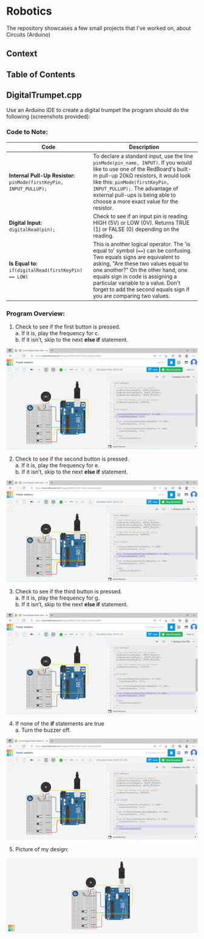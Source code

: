 # Robotics
The repository showcases a few small projects that I've worked on, about Circuits (Arduino)

## Context


## Table of Contents


## DigitalTrumpet.cpp 

Use an Arduino IDE to create a digital trumpet the program should do the following (screenshots provided): 

### Code to Note:
| Code                                 | Description                                                                                                                                                                                                                                                      |
|--------------------------------------|------------------------------------------------------------------------------------------------------------------------------------------------------------------------------------------------------------------------------------------------------------------|
| **Internal Pull-Up Resistor:** `pinMode(firstKeyPin, INPUT_PULLUP);` | To declare a standard input, use the line `pinMode(pin_name, INPUT)`. If you would like to use one of the RedBoard's built-in pull-up 20kΩ resistors, it would look like this: `pinMode(firstKeyPin, INPUT_PULLUP);`. The advantage of external pull-ups is being able to choose a more exact value for the resistor. |
| **Digital Input:** `digitalRead(pin);` | Check to see if an input pin is reading HIGH (5V) or LOW (0V). Returns TRUE (1) or FALSE (0) depending on the reading.                                                                                                                                             |
| **Is Equal to:** `if(digitalRead(firstKeyPin) == LOW)` | This is another logical operator. The 'is equal to' symbol (`==`) can be confusing. Two equals signs are equivalent to asking, "Are these two values equal to one another?" On the other hand, one equals sign in code is assigning a particular variable to a value. Don't forget to add the second equals sign if you are comparing two values. |


### Program Overview: 
1. Check to see if the first button is pressed.  
a. If it is, play the frequency for c.  
b. If it isn’t, skip to the next **else if** statement. <br>
<img src="assets/images/DT1.png" alt="">

2. Check to see if the second button is pressed.  
a. If it is, play the frequency for e.  
b. If it isn’t, skip to the next **else if** statement. <br>
<img src="assets/images/DT2.png" alt="">

3. Check to see if the third button is pressed.  
a. If it is, play the frequency for g.  
b. If it isn’t, skip to the next **else if** statement. <br>
<img src="assets/images/DT3.png" alt="">

4. If none of the **if** statements are true  
a. Turn the buzzer off. <br>
<img src="assets/images/DT4.png" alt="">

5. Picture of my design: <br>
<img src="assets/images/DT.png" alt="">